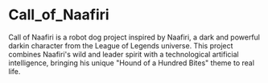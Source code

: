 # Call_of_Naafiri
Call of Naafiri is a robot dog project inspired by Naafiri, a dark and powerful darkin character from the League of Legends universe. This project combines Naafiri's wild and leader spirit with a technological artificial intelligence, bringing his unique "Hound of a Hundred Bites" theme to real life.
